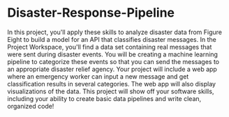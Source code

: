 # Disaster-Response-Pipeline
In this project, you'll apply these skills to analyze disaster data from Figure Eight to build a model for an API that classifies disaster messages.  In the Project Workspace, you'll find a data set containing real messages that were sent during disaster events. You will be creating a machine learning pipeline to categorize these events so that you can send the messages to an appropriate disaster relief agency.  Your project will include a web app where an emergency worker can input a new message and get classification results in several categories. The web app will also display visualizations of the data. This project will show off your software skills, including your ability to create basic data pipelines and write clean, organized code!
